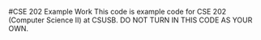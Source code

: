 #CSE 202 Example Work
This code is example code for CSE 202 (Computer Science II) at CSUSB. DO NOT TURN IN THIS CODE AS YOUR OWN.
